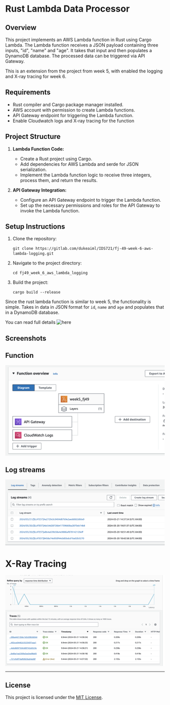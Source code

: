 # Rust Lambda Data Processor

## Overview

This project implements an AWS Lambda function in Rust using Cargo Lambda. The Lambda function receives a JSON payload containing three inputs, "id", "name" and "age". It takes that input and then populates a DynamoDB database. The processed data can be triggered via API Gateway.

This is an extension from the project from week 5, with enabled the logging and X-ray tracing for week 6.

## Requirements

- Rust compiler and Cargo package manager installed.
- AWS account with permission to create Lambda functions.
- API Gateway endpoint for triggering the Lambda function.
- Enable Cloudwatch logs and X-ray tracing for the function

## Project Structure

1. **Lambda Function Code:**
   - Create a Rust project using Cargo.
   - Add dependencies for AWS Lambda and serde for JSON serialization.
   - Implement the Lambda function logic to receive three integers, process them, and return the results.
   
2. **API Gateway Integration:**
   - Configure an API Gateway endpoint to trigger the Lambda function.
   - Set up the necessary permissions and roles for the API Gateway to invoke the Lambda function.


## Setup Instructions

1. Clone the repository:

   ```
   git clone https://gitlab.com/dukeaiml/IDS721/fj-49-week-6-aws-lambda-logging.git
   ```

2. Navigate to the project directory:

   ```
   cd fj49_week_6_aws_lambda_logging
   ```

3. Build the project:

   ```
   cargo build --release
   ```

Since the rust lambda function is similar to week 5, the functionality is simple. Takes in data in JSON format for `id`, `name` and `age` and populates that in a DynamoDB database.

You can read full details ![here](https://gitlab.com/dukeaiml/IDS721/week5_cloud_fj49)


## Screenshots 

## Function

![Screenshot 2](screenshots/function.png)

## Log streams

![Screenshot 3](screenshots/logstreams.png)

# X-Ray Tracing

![Screenshot 4](screenshots/Xray_tracing.png)

-----

## License

This project is licensed under the [MIT License](LICENSE).


